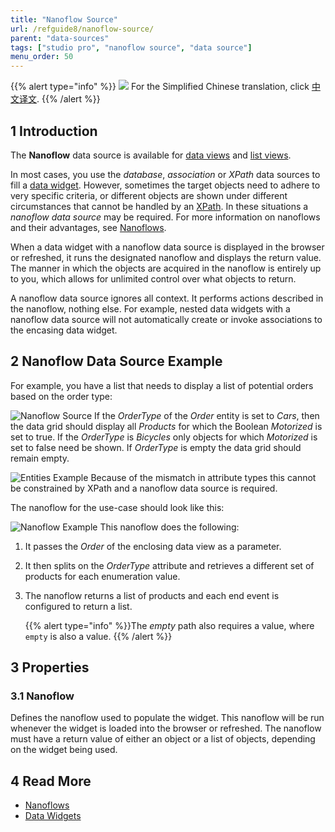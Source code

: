 ```yaml
---
title: "Nanoflow Source"
url: /refguide8/nanoflow-source/
parent: "data-sources"
tags: ["studio pro", "nanoflow source", "data source"]
menu_order: 50
---
```


{{% alert type="info" %}}
<img src="attachments/chinese-translation/china.png" style="display: inline-block; margin: 0" /> For the Simplified Chinese translation, click [中文译文](https://cdn.mendix.tencent-cloud.com/documentation/refguide8/nanoflow-source.pdf).
{{% /alert %}}

## 1 Introduction

The **Nanoflow** data source is available for [data views](data-view) and [list views](list-view). 

In most cases, you use the *database*, *association* or *XPath* data sources to fill a [data widget](data-widgets). However, sometimes the target objects need to adhere to very specific criteria, or different objects are shown under different circumstances that cannot be handled by an [XPath](xpath-constraints). In these situations a *nanoflow data source* may be required. For more information on nanoflows and their advantages, see [Nanoflows](nanoflows).

When a data widget with a nanoflow data source is displayed in the browser or refreshed, it runs the designated nanoflow and displays the return value. The manner in which the objects are acquired in the nanoflow is entirely up to you, which allows for unlimited control over what objects to return.

A nanoflow data source ignores all context. It performs actions described in the nanoflow, nothing else. For example, nested data widgets with a nanoflow data source will not automatically create or invoke associations to the encasing data widget.

## 2 Nanoflow Data Source Example

For example, you have a list that needs to display a list of potential orders based on the order type:

![Nanoflow Source](attachments/data-widgets/nanoflow-source.png)
If the *OrderType* of the *Order* entity is set to *Cars*, then the data grid should display all *Products* for which the Boolean *Motorized* is set to true. If the *OrderType* is *Bicycles* only objects for which *Motorized* is set to false need be shown. If *OrderType* is empty the data grid should remain empty.

![Entities Example](attachments/data-widgets/entities-example.jpg)
Because of the mismatch in attribute types this cannot be constrained by XPath and a nanoflow data source is required. 

The nanoflow for the use-case should look like this:

![Nanoflow Example](attachments/data-widgets/microflow-nanoflow-example.jpg)
This nanoflow does the following:

1. It passes the *Order* of the enclosing data view as a parameter. 

2. It then splits on the *OrderType* attribute and retrieves a different set of products for each enumeration value. 

3. The nanoflow returns a list of products and each end event is configured to return a list. 

    {{% alert type="info" %}}The *empty* path also requires a value, where `empty` is also a value.
    {{% /alert %}}

## 3 Properties

###  3.1 Nanoflow

Defines the nanoflow used to populate the widget. This nanoflow will be run whenever the widget is loaded into the browser or refreshed. The nanoflow must have a return value of either an object or a list of objects, depending on the widget being used.

## 4 Read More

* [Nanoflows](nanoflows)
* [Data Widgets](data-widgets)